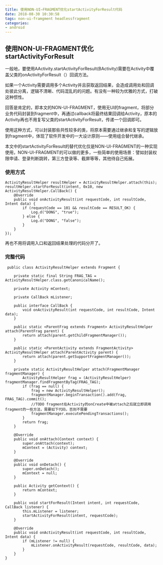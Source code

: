 ```yaml
---
title: 使用NON-UI—FRAGMENT优化startActivityForResult代码
date: 2018-08-30 10:30:58
tags: non-ui-framgment headlessfragment 
categories: 
- android
---
```


## 使用NON-UI-FRAGMENT优化startActivityForResult

一般地，要使用AActivity.startActivityForResult(BActivity)需要在Activity中覆盖父类的onActivityForResult（）回调方法。

如果一个Activity需要调用多个Activity并且获取返回结果，会造成调用处和回调处彼此分离，逻辑不清晰、代码混乱的的问题。有没有一种较为优雅的方式，打破这种惯性。

回答是肯定的，即本文的NON-UI-FRAGMENT，使用无UI的fragment，将部分业务代码封装到fragment中，再通过callback将最终结果回调给Activity，原本的Activity再也不用复写父类的startActivityForResult，传递一个回调即可。

使用这种方式，可以封装那些共性较多的类，将原本需要通过继承和复写的逻辑放到fragment中，体现了软件开发中的一大设计原则——使用组合替代继承。

本文中的startActivityForResult的替代优化仅是NON-UI-FRAGMENT的一种实现使用，NON-UI-FRAGMENT的可以做的更多，一些简单的使用场景：譬如封装权限申请、登录判断跳转，第三方登录等、截屏等等，其他待自己拓展。

### 使用方式


	ActivityResultHelper resultHelper = ActivityResultHelper.attach(this);
	resultHelper.startForResult(intent, 0x10, new ActivityResultHelper.CallBack() {
	    @Override
	    public void onActivityResult(int requestCode, int resultCode, Intent data) {
	        if (requestCode == 101 && resultCode == RESULT_OK) {
	            Log.d("DONG", "true");
	        } else {
	            Log.d("DONG", "false");
	        }
	    }
	});

再也不用将调用入口和返回结果处理的代码分开了。 

### 完整代码

	 public class ActivityResultHelper extends Fragment {
	
	    private static final String FRAG_TAG = ActivityResultHelper.class.getCanonicalName();
	
	    private Activity mContext;
	
	    private CallBack mListener;
	
	    public interface CallBack {
	        void onActivityResult(int requestCode, int resultCode, Intent data);
	    }
	
	    public static <ParentFrag extends Fragment> ActivityResultHelper attach(ParentFrag parent) {
	        return attach(parent.getChildFragmentManager());
	    }
	
	    public static <ParentActivity extends FragmentActivity> ActivityResultHelper attach(ParentActivity parent) {
	        return attach(parent.getSupportFragmentManager());
	    }
	
	    private static ActivityResultHelper attach(FragmentManager fragmentManager) {
	        ActivityResultHelper frag = (ActivityResultHelper) fragmentManager.findFragmentByTag(FRAG_TAG);
	        if (frag == null) {
	            frag = new ActivityResultHelper();
	            fragmentManager.beginTransaction().add(frag, FRAG_TAG).commit();
	            //TODO fragment在Activity的onCreate中被attach之后就立即调用fragment的一些方法，需要如下代码，否则不需要
	            fragmentManager.executePendingTransactions();
	        }
	        return frag;
	    }
	
	    @Override
	    public void onAttach(Context context) {
	        super.onAttach(context);
	        mContext = (Activity) context;
	    }
	
	    @Override
	    public void onDetach() {
	        super.onDetach();
	        mContext = null;
	    }
	
	    public Activity getContext() {
	        return mContext;
	    }
	
	    public void startForResult(Intent intent, int requestCode, CallBack listener) {
	        this.mListener = listener;
	        startActivityForResult(intent, requestCode);
	    }
	
	    @Override
	    public void onActivityResult(int requestCode, int resultCode, Intent data) {
	        if (mListener != null) {
	            mListener.onActivityResult(requestCode, resultCode, data);
	        }
	    }
	}      

